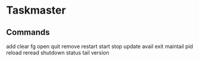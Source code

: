 # Taskmaster

## Commands
add    clear  fg        open  quit    remove  restart   start   stop  update
avail  exit   maintail  pid   reload  reread  shutdown  status  tail  version
